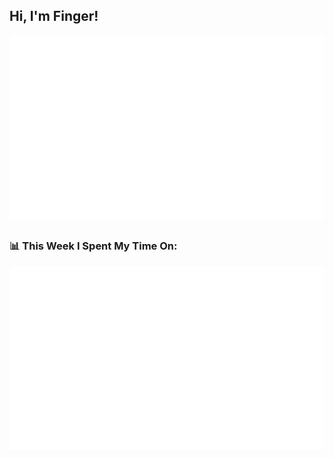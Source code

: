 <h2> Hi, I'm Finger!</h2>

<img align="right" src="https://raw.githubusercontent.com/spianmo/github-stats/master/generated/overview.svg#gh-light-mode-only">

<!-- <img align="right" height="160em" src="https://github-readme-stats-eight-theta.vercel.app/api/top-langs/?username=spianmo&layout=compact&langs_count=8&theme=algolia"/>	 -->
	
```go
package main

type Me struct {
	Name   string
	Job    string
	Code   string
	Skills string
}

func main() {
	me := &Me{
		Name:   "Finger",
		Job:    "Client-side Engineer",
		Code:   "Java and C++ and Others",
		Skills: "Android Security NLP ^o^",
	}
	_ = me
}
```


<h3>📊 This Week I Spent My Time On:</h3>
<img align='right' src="https://raw.githubusercontent.com/spianmo/github-stats/master/generated/languages.svg#gh-light-mode-only">

<!--START_SECTION:waka-->

```txt
C++                    5 hrs 20 mins   █████▓░░░░░░░░░░░░░░░░░░░   22.73 %
CMake                  4 hrs 33 mins   █████░░░░░░░░░░░░░░░░░░░░   19.39 %
Python                 4 hrs 12 mins   ████▒░░░░░░░░░░░░░░░░░░░░   17.89 %
ObjectiveC             1 hr 48 mins    ██░░░░░░░░░░░░░░░░░░░░░░░   07.71 %
Java                   1 hr 43 mins    ██░░░░░░░░░░░░░░░░░░░░░░░   07.36 %
```

<!--END_SECTION:waka-->
